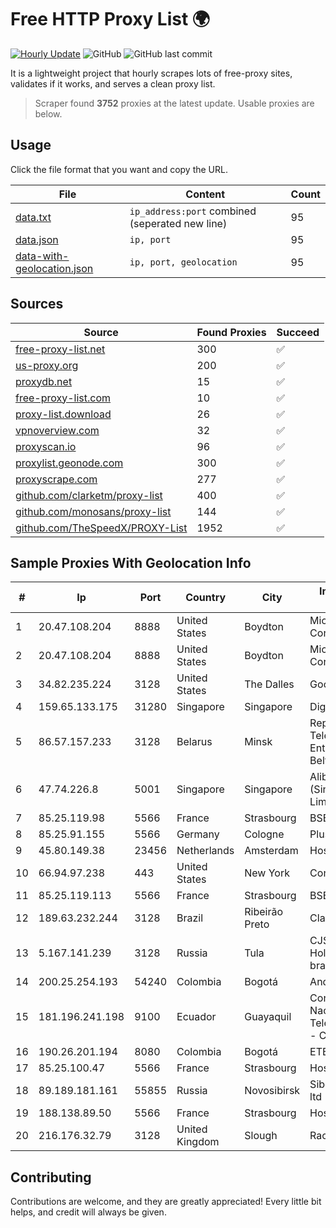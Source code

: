 
# Free HTTP Proxy List 🌍

[![Hourly Update](https://github.com/mertguvencli/http-proxy-list/actions/workflows/main.yml/badge.svg?branch=main)](https://github.com/mertguvencli/http-proxy-list/actions/workflows/main.yml)
![GitHub](https://img.shields.io/github/license/mertguvencli/http-proxy-list)
![GitHub last commit](https://img.shields.io/github/last-commit/mertguvencli/http-proxy-list)

It is a lightweight project that hourly scrapes lots of free-proxy sites, validates if it works, and serves a clean proxy list.


> Scraper found **3752** proxies at the latest update. Usable proxies are below.

## Usage

Click the file format that you want and copy the URL.


|File|Content|Count|
|----|-------|-----|
|[data.txt](https://raw.githubusercontent.com/mertguvencli/http-proxy-list/main/proxy-list/data.txt)|`ip_address:port` combined (seperated new line)|95|
|[data.json](https://raw.githubusercontent.com/mertguvencli/http-proxy-list/main/proxy-list/data.json)|`ip, port`|95|
|[data-with-geolocation.json](https://raw.githubusercontent.com/mertguvencli/http-proxy-list/main/proxy-list/data-with-geolocation.json)|`ip, port, geolocation`|95|

## Sources

|Source|Found Proxies|Succeed|
|------|-------------|-------|
|[free-proxy-list.net](https://free-proxy-list.net)|300|✅|
|[us-proxy.org](https://www.us-proxy.org)|200|✅|
|[proxydb.net](http://proxydb.net)|15|✅|
|[free-proxy-list.com](https://free-proxy-list.com/?page=&port=&type%5B%5D=http&type%5B%5D=https&up_time=0&search=Search)|10|✅|
|[proxy-list.download](https://www.proxy-list.download/HTTP)|26|✅|
|[vpnoverview.com](https://vpnoverview.com/privacy/anonymous-browsing/free-proxy-servers)|32|✅|
|[proxyscan.io](https://www.proxyscan.io)|96|✅|
|[proxylist.geonode.com](https://proxylist.geonode.com/api/proxy-list?limit=300&page=1&sort_by=lastChecked&sort_type=desc&protocols=http,https)|300|✅|
|[proxyscrape.com](https://api.proxyscrape.com/v2/?request=displayproxies&protocol=http&timeout=10000&country=all&ssl=all&anonymity=all)|277|✅|
|[github.com/clarketm/proxy-list](https://raw.githubusercontent.com/clarketm/proxy-list/master/proxy-list-raw.txt)|400|✅|
|[github.com/monosans/proxy-list](https://raw.githubusercontent.com/monosans/proxy-list/main/proxies/http.txt)|144|✅|
|[github.com/TheSpeedX/PROXY-List](https://raw.githubusercontent.com/TheSpeedX/PROXY-List/master/http.txt)|1952|✅|


## Sample Proxies With Geolocation Info

|#|Ip|Port|Country|City|Internet Service Provider|
|-|--|----|-------|----|-------------------------|
|1|20.47.108.204|8888|United States|Boydton|Microsoft Corporation|
|2|20.47.108.204|8888|United States|Boydton|Microsoft Corporation|
|3|34.82.235.224|3128|United States|The Dalles|Google LLC|
|4|159.65.133.175|31280|Singapore|Singapore|DigitalOcean, LLC|
|5|86.57.157.233|3128|Belarus|Minsk|Republican Unitary Telecommunication Enterprise Beltelecom|
|6|47.74.226.8|5001|Singapore|Singapore|Alibaba Cloud (Singapore) Private Limited|
|7|85.25.119.98|5566|France|Strasbourg|BSB-SERVICE|
|8|85.25.91.155|5566|Germany|Cologne|PlusServer GmbH|
|9|45.80.149.38|23456|Netherlands|Amsterdam|Hostgw SRL|
|10|66.94.97.238|443|United States|New York|Contabo Inc.|
|11|85.25.119.113|5566|France|Strasbourg|BSB-SERVICE|
|12|189.63.232.244|3128|Brazil|Ribeirão Preto|Claro S.A.|
|13|5.167.141.239|3128|Russia|Tula|CJSC "ER-Telecom Holding" Tula branch|
|14|200.25.254.193|54240|Colombia|Bogotá|Andinet ON Line|
|15|181.196.241.198|9100|Ecuador|Guayaquil|Corporacion Nacional De Telecomunicaciones - CNT EP|
|16|190.26.201.194|8080|Colombia|Bogotá|ETB - Colombia|
|17|85.25.100.47|5566|France|Strasbourg|Host Europe GmbH|
|18|89.189.181.161|55855|Russia|Novosibirsk|Siberian Networks ltd|
|19|188.138.89.50|5566|France|Strasbourg|Host Europe GmbH|
|20|216.176.32.79|3128|United Kingdom|Slough|Rackdog, LLC|



## Contributing

Contributions are welcome, and they are greatly appreciated! Every
little bit helps, and credit will always be given.

